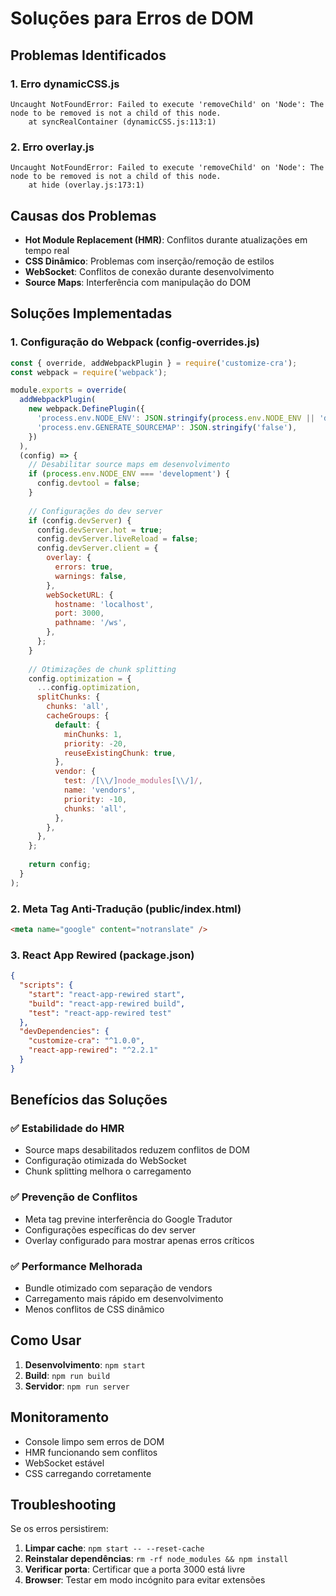 # Soluções para Erros de DOM

## Problemas Identificados

### 1. Erro dynamicCSS.js
```
Uncaught NotFoundError: Failed to execute 'removeChild' on 'Node': The node to be removed is not a child of this node.
    at syncRealContainer (dynamicCSS.js:113:1)
```

### 2. Erro overlay.js
```
Uncaught NotFoundError: Failed to execute 'removeChild' on 'Node': The node to be removed is not a child of this node.
    at hide (overlay.js:173:1)
```

## Causas dos Problemas

- **Hot Module Replacement (HMR)**: Conflitos durante atualizações em tempo real
- **CSS Dinâmico**: Problemas com inserção/remoção de estilos
- **WebSocket**: Conflitos de conexão durante desenvolvimento
- **Source Maps**: Interferência com manipulação do DOM

## Soluções Implementadas

### 1. Configuração do Webpack (config-overrides.js)

```javascript
const { override, addWebpackPlugin } = require('customize-cra');
const webpack = require('webpack');

module.exports = override(
  addWebpackPlugin(
    new webpack.DefinePlugin({
      'process.env.NODE_ENV': JSON.stringify(process.env.NODE_ENV || 'development'),
      'process.env.GENERATE_SOURCEMAP': JSON.stringify('false'),
    })
  ),
  (config) => {
    // Desabilitar source maps em desenvolvimento
    if (process.env.NODE_ENV === 'development') {
      config.devtool = false;
    }
    
    // Configurações do dev server
    if (config.devServer) {
      config.devServer.hot = true;
      config.devServer.liveReload = false;
      config.devServer.client = {
        overlay: {
          errors: true,
          warnings: false,
        },
        webSocketURL: {
          hostname: 'localhost',
          port: 3000,
          pathname: '/ws',
        },
      };
    }
    
    // Otimizações de chunk splitting
    config.optimization = {
      ...config.optimization,
      splitChunks: {
        chunks: 'all',
        cacheGroups: {
          default: {
            minChunks: 1,
            priority: -20,
            reuseExistingChunk: true,
          },
          vendor: {
            test: /[\\/]node_modules[\\/]/,
            name: 'vendors',
            priority: -10,
            chunks: 'all',
          },
        },
      },
    };
    
    return config;
  }
);
```

### 2. Meta Tag Anti-Tradução (public/index.html)

```html
<meta name="google" content="notranslate" />
```

### 3. React App Rewired (package.json)

```json
{
  "scripts": {
    "start": "react-app-rewired start",
    "build": "react-app-rewired build",
    "test": "react-app-rewired test"
  },
  "devDependencies": {
    "customize-cra": "^1.0.0",
    "react-app-rewired": "^2.2.1"
  }
}
```

## Benefícios das Soluções

### ✅ **Estabilidade do HMR**
- Source maps desabilitados reduzem conflitos de DOM
- Configuração otimizada do WebSocket
- Chunk splitting melhora o carregamento

### ✅ **Prevenção de Conflitos**
- Meta tag previne interferência do Google Tradutor
- Configurações específicas do dev server
- Overlay configurado para mostrar apenas erros críticos

### ✅ **Performance Melhorada**
- Bundle otimizado com separação de vendors
- Carregamento mais rápido em desenvolvimento
- Menos conflitos de CSS dinâmico

## Como Usar

1. **Desenvolvimento**: `npm start`
2. **Build**: `npm run build`
3. **Servidor**: `npm run server`

## Monitoramento

- Console limpo sem erros de DOM
- HMR funcionando sem conflitos
- WebSocket estável
- CSS carregando corretamente

## Troubleshooting

Se os erros persistirem:

1. **Limpar cache**: `npm start -- --reset-cache`
2. **Reinstalar dependências**: `rm -rf node_modules && npm install`
3. **Verificar porta**: Certificar que a porta 3000 está livre
4. **Browser**: Testar em modo incógnito para evitar extensões



